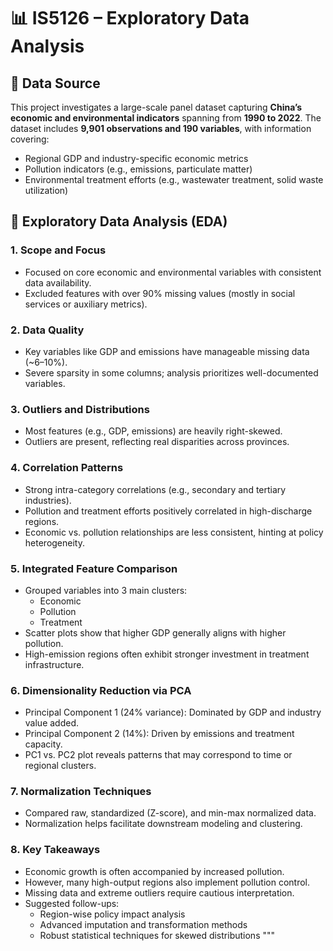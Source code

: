 # 📊 IS5126 – Exploratory Data Analysis

## 📁 Data Source

This project investigates a large-scale panel dataset capturing **China’s economic and environmental indicators** spanning from **1990 to 2022**. The dataset includes **9,901 observations and 190 variables**, with information covering:

- Regional GDP and industry-specific economic metrics
- Pollution indicators (e.g., emissions, particulate matter)
- Environmental treatment efforts (e.g., wastewater treatment, solid waste utilization)

## 🧪 Exploratory Data Analysis (EDA)

### 1. **Scope and Focus**
- Focused on core economic and environmental variables with consistent data availability.
- Excluded features with over 90% missing values (mostly in social services or auxiliary metrics).

### 2. **Data Quality**
- Key variables like GDP and emissions have manageable missing data (~6–10%).
- Severe sparsity in some columns; analysis prioritizes well-documented variables.

### 3. **Outliers and Distributions**
- Most features (e.g., GDP, emissions) are heavily right-skewed.
- Outliers are present, reflecting real disparities across provinces.

### 4. **Correlation Patterns**
- Strong intra-category correlations (e.g., secondary and tertiary industries).
- Pollution and treatment efforts positively correlated in high-discharge regions.
- Economic vs. pollution relationships are less consistent, hinting at policy heterogeneity.

### 5. **Integrated Feature Comparison**
- Grouped variables into 3 main clusters:
  - Economic
  - Pollution
  - Treatment
- Scatter plots show that higher GDP generally aligns with higher pollution.
- High-emission regions often exhibit stronger investment in treatment infrastructure.

### 6. **Dimensionality Reduction via PCA**
- Principal Component 1 (24% variance): Dominated by GDP and industry value added.
- Principal Component 2 (14%): Driven by emissions and treatment capacity.
- PC1 vs. PC2 plot reveals patterns that may correspond to time or regional clusters.

### 7. **Normalization Techniques**
- Compared raw, standardized (Z-score), and min-max normalized data.
- Normalization helps facilitate downstream modeling and clustering.

### 8. **Key Takeaways**
- Economic growth is often accompanied by increased pollution.
- However, many high-output regions also implement pollution control.
- Missing data and extreme outliers require cautious interpretation.
- Suggested follow-ups:
  - Region-wise policy impact analysis
  - Advanced imputation and transformation methods
  - Robust statistical techniques for skewed distributions
"""

